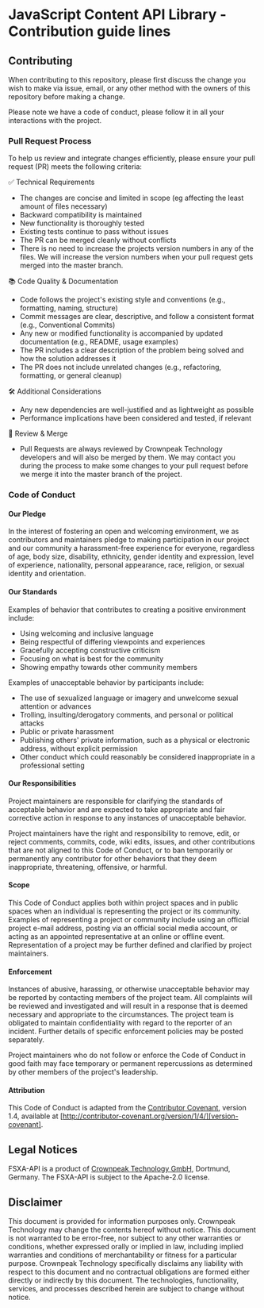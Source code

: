 # JavaScript Content API Library - Contribution guide lines

## Contributing

When contributing to this repository, please first discuss the change you wish to make via issue,
email, or any other method with the owners of this repository before making a change.

Please note we have a code of conduct, please follow it in all your interactions with the project.

### Pull Request Process
To help us review and integrate changes efficiently, please ensure your pull request (PR) meets the following criteria:

✅ Technical Requirements
* The changes are concise and limited in scope (eg affecting the least amount of files necessary)
* Backward compatibility is maintained
* New functionality is thoroughly tested
* Existing tests continue to pass without issues
* The PR can be merged cleanly without conflicts
* There is no need to increase the projects version numbers in any of the files. We will increase the version numbers when your pull request gets merged into the master branch.

📚 Code Quality & Documentation
* Code follows the project's existing style and conventions (e.g., formatting, naming, structure)
* Commit messages are clear, descriptive, and follow a consistent format (e.g., Conventional Commits)
* Any new or modified functionality is accompanied by updated documentation (e.g., README, usage examples)
* The PR includes a clear description of the problem being solved and how the solution addresses it
* The PR does not include unrelated changes (e.g., refactoring, formatting, or general cleanup)

🛠 Additional Considerations
* Any new dependencies are well-justified and as lightweight as possible
* Performance implications have been considered and tested, if relevant

🔁 Review & Merge
* Pull Requests are always reviewed by Crownpeak Technology developers and will also be merged by them. We may contact you during the process to make some changes to your pull request before we merge it into the master branch of the project.

### Code of Conduct

#### Our Pledge

In the interest of fostering an open and welcoming environment, we as
contributors and maintainers pledge to making participation in our project and
our community a harassment-free experience for everyone, regardless of age, body
size, disability, ethnicity, gender identity and expression, level of experience,
nationality, personal appearance, race, religion, or sexual identity and
orientation.

#### Our Standards

Examples of behavior that contributes to creating a positive environment
include:

- Using welcoming and inclusive language
- Being respectful of differing viewpoints and experiences
- Gracefully accepting constructive criticism
- Focusing on what is best for the community
- Showing empathy towards other community members

Examples of unacceptable behavior by participants include:

- The use of sexualized language or imagery and unwelcome sexual attention or
  advances
- Trolling, insulting/derogatory comments, and personal or political attacks
- Public or private harassment
- Publishing others' private information, such as a physical or electronic
  address, without explicit permission
- Other conduct which could reasonably be considered inappropriate in a
  professional setting

#### Our Responsibilities

Project maintainers are responsible for clarifying the standards of acceptable
behavior and are expected to take appropriate and fair corrective action in
response to any instances of unacceptable behavior.

Project maintainers have the right and responsibility to remove, edit, or
reject comments, commits, code, wiki edits, issues, and other contributions
that are not aligned to this Code of Conduct, or to ban temporarily or
permanently any contributor for other behaviors that they deem inappropriate,
threatening, offensive, or harmful.

#### Scope

This Code of Conduct applies both within project spaces and in public spaces
when an individual is representing the project or its community. Examples of
representing a project or community include using an official project e-mail
address, posting via an official social media account, or acting as an appointed
representative at an online or offline event. Representation of a project may be
further defined and clarified by project maintainers.

#### Enforcement

Instances of abusive, harassing, or otherwise unacceptable behavior may be
reported by contacting members of the project team. All
complaints will be reviewed and investigated and will result in a response that
is deemed necessary and appropriate to the circumstances. The project team is
obligated to maintain confidentiality with regard to the reporter of an incident.
Further details of specific enforcement policies may be posted separately.

Project maintainers who do not follow or enforce the Code of Conduct in good
faith may face temporary or permanent repercussions as determined by other
members of the project's leadership.

#### Attribution

This Code of Conduct is adapted from the [Contributor Covenant][homepage-covenant], version 1.4,
available at [http://contributor-covenant.org/version/1/4/][version-covenant].

[homepage-covenant]: http://contributor-covenant.org
[version-covenant]: http://contributor-covenant.org/version/1/4/

## Legal Notices

FSXA-API is a product of [Crownpeak Technology GmbH](http://www.e-spirit.com), Dortmund, Germany.
The FSXA-API is subject to the Apache-2.0 license.

## Disclaimer

This document is provided for information purposes only.
Crownpeak Technology may change the contents hereof without notice.
This document is not warranted to be error-free, nor subject to any
other warranties or conditions, whether expressed orally or
implied in law, including implied warranties and conditions of
merchantability or fitness for a particular purpose. Crownpeak Technology
specifically disclaims any liability with respect to this document
and no contractual obligations are formed either directly or
indirectly by this document. The technologies, functionality, services,
and processes described herein are subject to change without notice.
